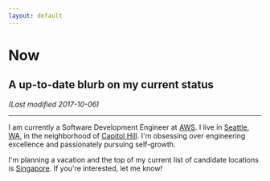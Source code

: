 ```yaml
---
layout: default
---
```


# Now

## A up-to-date blurb on my current status
*(Last modified 2017-10-06)*

---

I am currently a Software Development Engineer at [AWS][aws]. I live in
[Seattle, WA][seattle], in the neighborhood of [Capitol Hill][capitol-hill].
I'm obsessing over engineering excellence and passionately pursuing
self-growth.

I'm planning a vacation and the top of my current list of candidate
locations is [Singapore][singapore]. If you're interested, let me know!

[aws]: https://aws.amazon.com
[seattle]: https://en.wikipedia.org/wiki/Seattle
[capitol-hill]: https://en.wikipedia.org/wiki/Capitol_Hill_(Seattle)
[singapore]: https://en.wikipedia.org/wiki/Singapore

